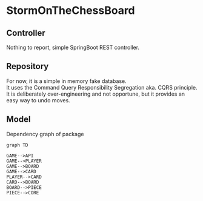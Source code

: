 # StormOnTheChessBoard

## Controller
Nothing to report, simple SpringBoot REST controller.


## Repository
For now, it is a simple in memory fake database.  
It uses the Command Query Responsibility Segregation aka. CQRS principle.
It is deliberately over-engineering and not opportune, but it provides an easy way to undo moves.

## Model
Dependency graph of package
```mermaid
graph TD

GAME-->API
GAME-->PLAYER
GAME-->BOARD
GAME-->CARD
PLAYER-->CARD
CARD-->BOARD
BOARD-->PIECE
PIECE-->CORE 
```
